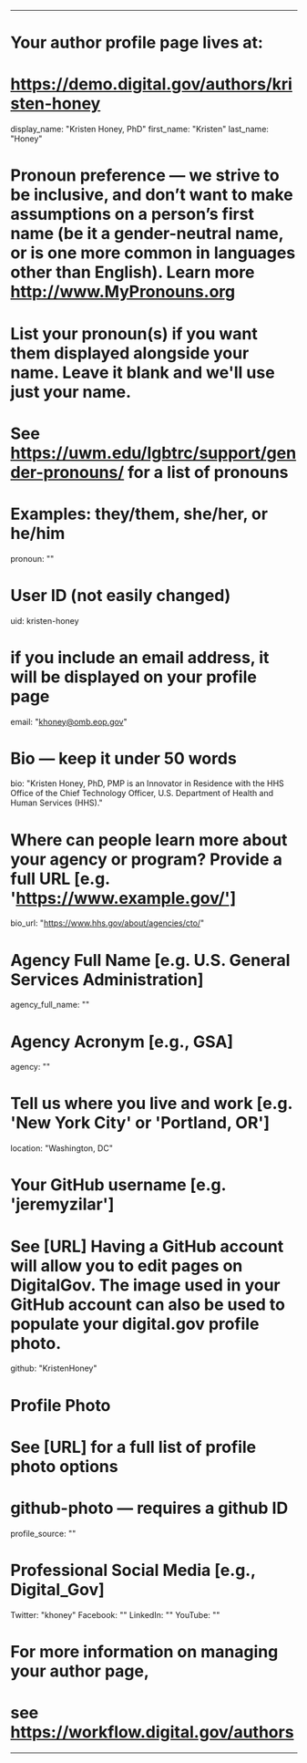 
---

# Your author profile page lives at:
# https://demo.digital.gov/authors/kristen-honey

display_name: "Kristen Honey, PhD"
first_name: "Kristen"
last_name: "Honey"

# Pronoun preference — we strive to be inclusive, and don’t want to make assumptions on a person’s first name (be it a gender-neutral name, or is one more common in languages other than English). Learn more http://www.MyPronouns.org
# List your pronoun(s) if you want them displayed alongside your name. Leave it blank and we'll use just your name.
# See https://uwm.edu/lgbtrc/support/gender-pronouns/ for a list of pronouns
# Examples: they/them, she/her, or he/him
pronoun: ""

# User ID (not easily changed)
uid: kristen-honey

# if you include an email address, it will be displayed on your profile page
email: "khoney@omb.eop.gov"

# Bio — keep it under 50 words
bio: "Kristen Honey, PhD, PMP is an Innovator in Residence with the HHS Office of the Chief Technology Officer, U.S. Department of Health and Human Services (HHS)."

# Where can people learn more about your agency or program? Provide a full URL [e.g. 'https://www.example.gov/']
bio_url: "https://www.hhs.gov/about/agencies/cto/"

# Agency Full Name [e.g. U.S. General Services Administration]
agency_full_name: ""

# Agency Acronym [e.g., GSA]
agency: ""

# Tell us where you live and work [e.g. 'New York City' or 'Portland, OR']
location: "Washington, DC"

# Your GitHub username [e.g. 'jeremyzilar']
# See [URL] Having a GitHub account will allow you to edit pages on DigitalGov. The image used in your GitHub account can also be used to populate your digital.gov profile photo.
github: "KristenHoney"

# Profile Photo
# See [URL] for a full list of profile photo options
# github-photo — requires a github ID
profile_source: ""

# Professional Social Media [e.g., Digital_Gov]
Twitter: "khoney"
Facebook: ""
LinkedIn: ""
YouTube: ""

# For more information on managing your author page,
# see https://workflow.digital.gov/authors

---
